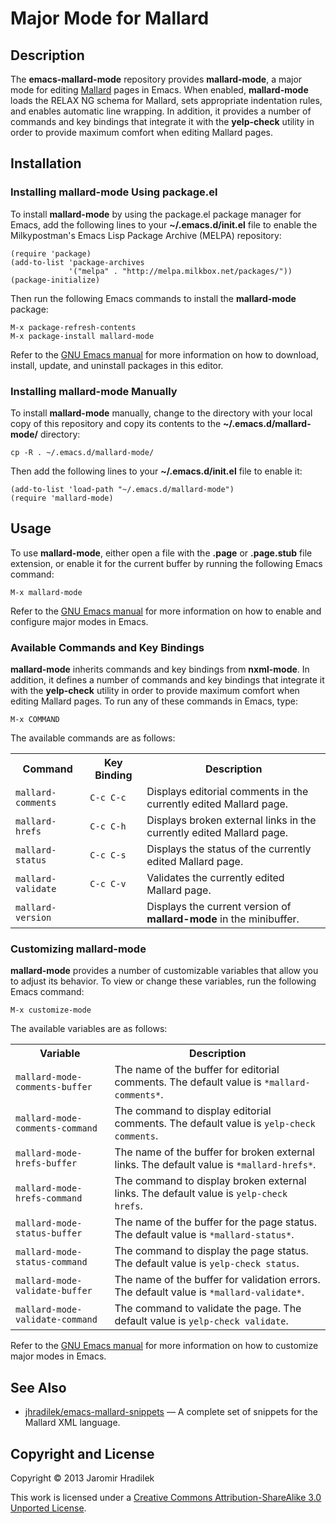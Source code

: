 # Major Mode for Mallard

## Description

The **emacs-mallard-mode** repository provides **mallard-mode**, a major mode for editing [Mallard](http://projectmallard.org/) pages in Emacs. When enabled, **mallard-mode** loads the RELAX NG schema for Mallard, sets appropriate indentation rules, and enables automatic line wrapping. In addition, it provides a number of commands and key bindings that integrate it with the **yelp-check** utility in order to provide maximum comfort when editing Mallard pages.

## Installation

### Installing mallard-mode Using package.el

To install **mallard-mode** by using the package.el package manager for Emacs, add the following lines to your **~/.emacs.d/init.el** file to enable the Milkypostman's Emacs Lisp Package Archive (MELPA) repository:

    (require 'package)
    (add-to-list 'package-archives
                 '("melpa" . "http://melpa.milkbox.net/packages/"))
    (package-initialize)

Then run the following Emacs commands to install the **mallard-mode** package:

    M-x package-refresh-contents
    M-x package-install mallard-mode

Refer to the [GNU Emacs manual](http://www.gnu.org/software/emacs/manual/html_node/emacs/Packages.html) for more information on how to download, install, update, and uninstall packages in this editor.

### Installing mallard-mode Manually

To install **mallard-mode** manually, change to the directory with your local copy of this repository and copy its contents to the **~/.emacs.d/mallard-mode/** directory:

    cp -R . ~/.emacs.d/mallard-mode/

Then add the following lines to your **~/.emacs.d/init.el** file to enable it:

    (add-to-list 'load-path "~/.emacs.d/mallard-mode")
    (require 'mallard-mode)

## Usage

To use **mallard-mode**, either open a file with the **.page** or **.page.stub** file extension, or enable it for the current buffer by running the following Emacs command:

    M-x mallard-mode

Refer to the [GNU Emacs manual](http://www.gnu.org/software/emacs/manual/html_node/emacs/Major-Modes.html) for more information on how to enable and configure major modes in Emacs.

### Available Commands and Key Bindings

**mallard-mode** inherits commands and key bindings from **nxml-mode**. In addition, it defines a number of commands and key bindings that integrate it with the **yelp-check** utility in order to provide maximum comfort when editing Mallard pages. To run any of these commands in Emacs, type:

    M-x COMMAND

The available commands are as follows:

<table>
  <tr>
    <th>Command</th>
    <th>Key Binding</th>
    <th>Description</th>
  </tr>
  <tr>
    <td><code>mallard-comments</code></td>
    <td><code>C-c C-c</code></td>
    <td>Displays editorial comments in the currently edited Mallard page.</td>
  </tr>
  <tr>
    <td><code>mallard-hrefs</code></td>
    <td><code>C-c C-h</code></td>
    <td>Displays broken external links in the currently edited Mallard page.</td>
  </tr>
  <tr>
    <td><code>mallard-status</code></td>
    <td><code>C-c C-s</code></td>
    <td>Displays the status of the currently edited Mallard page.</td>
  </tr>
  <tr>
    <td><code>mallard-validate</code></td>
    <td><code>C-c C-v</code></td>
    <td>Validates the currently edited Mallard page.</td>
  </tr>
  <tr>
    <td><code>mallard-version</code></td>
    <td></td>
    <td>Displays the current version of <strong>mallard-mode</strong> in the minibuffer.</td>
  </tr>
</table>

### Customizing mallard-mode

**mallard-mode** provides a number of customizable variables that allow you to adjust its behavior. To view or change these variables, run the following Emacs command:

    M-x customize-mode

The available variables are as follows:

<table>
  <tr>
    <th>Variable</th>
    <th>Description</th>
  </tr>
  <tr>
    <td><code>mallard-mode-comments-buffer</code></td>
    <td>The name of the buffer for editorial comments. The default value is <code>*mallard-comments*</code>.</td>
  </tr>
  <tr>
    <td><code>mallard-mode-comments-command</code></td>
    <td>The command to display editorial comments. The default value is <code>yelp-check comments</code>.</td>
  </tr>
  <tr>
    <td><code>mallard-mode-hrefs-buffer</code></td>
    <td>The name of the buffer for broken external links. The default value is <code>*mallard-hrefs*</code>.</td>
  </tr>
  <tr>
    <td><code>mallard-mode-hrefs-command</code></td>
    <td>The command to display broken external links. The default value is <code>yelp-check hrefs</code>.</td>
  </tr>
  <tr>
    <td><code>mallard-mode-status-buffer</code></td>
    <td>The name of the buffer for the page status. The default value is <code>*mallard-status*</code>.</td>
  </tr>
  <tr>
    <td><code>mallard-mode-status-command</code></td>
    <td>The command to display the page status. The default value is <code>yelp-check status</code>.</td>
  </tr>
  <tr>
    <td><code>mallard-mode-validate-buffer</code></td>
    <td>The name of the buffer for validation errors. The default value is <code>*mallard-validate*</code>.</td>
  </tr>
  <tr>
    <td><code>mallard-mode-validate-command</code></td>
    <td>The command to validate the page. The default value is <code>yelp-check validate</code>.</td>
  </tr>
</table>

Refer to the [GNU Emacs manual](http://www.gnu.org/software/emacs/manual/html_node/emacs/Easy-Customization.html) for more information on how to customize major modes in Emacs.

## See Also

* [jhradilek/emacs-mallard-snippets](https://github.com/jhradilek/emacs-mallard-snippets) — A complete set of snippets for the Mallard XML language.

## Copyright and License

Copyright © 2013 Jaromir Hradilek

This work is licensed under a [Creative Commons Attribution-ShareAlike 3.0 Unported License](http://creativecommons.org/licenses/by-sa/3.0/).
